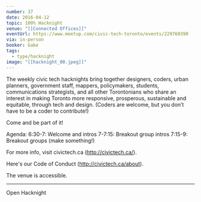 ```yaml
---
number: 37
date: 2016-04-12
topic: 100% Hacknight
venue: "[[Connected Offices]]"
eventUrl: https://www.meetup.com/civic-tech-toronto/events/229760390
via: in-person
booker: Gabe
tags:
  - type/hacknight
image: "[[hacknight_00.jpeg]]"
---
```

The weekly civic tech hacknights bring together designers, coders, urban planners, government staff, mappers, policymakers, students, communications strategists, and all other Torontonians who share an interest in making Toronto more responsive, prosperous, sustainable and equitable, through tech and design. (Coders are welcome, but you don’t have to be a coder to contribute!)

Come and be part of it!

Agenda:
6:30-7: Welcome and intros
7-7:15: Breakout group intros
7:15-9: Breakout groups (make something!)

For more info, visit civictech.ca (http://civictech.ca/).

Here's our Code of Conduct (http://civictech.ca/about).

The venue is accessible.


---

Open Hacknight
